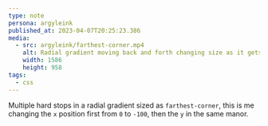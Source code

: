 ```yaml
---
type: note
persona: argyleink
published_at: 2023-04-07T20:25:23.386
media:
  - src: argyleink/farthest-corner.mp4
    alt: Radial gradient moving back and forth changing size as it gets nearer or farther from a corner.
    width: 1586
    height: 958
tags: 
  - css
---
```


Multiple hard stops in a radial gradient sized as `farthest-corner`, this is me changing the `x` position first from `0` to `-100`, then the `y` in the same manor. 